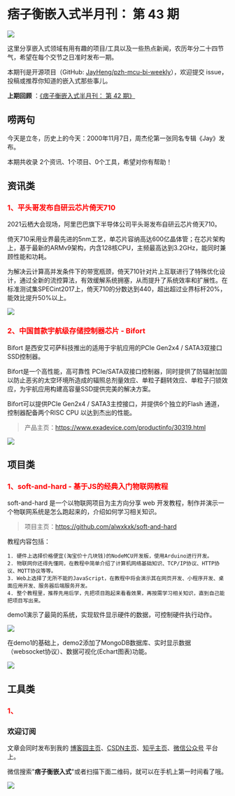 # 痞子衡嵌入式半月刊： 第 43 期

![](http://henjay724.com/image/cnblogs/pzh_mcu_bi_weekly.PNG)

这里分享嵌入式领域有用有趣的项目/工具以及一些热点新闻，农历年分二十四节气，希望在每个交节之日准时发布一期。

本期刊是开源项目（GitHub: [JayHeng/pzh-mcu-bi-weekly](https://github.com/JayHeng/pzh-mcu-bi-weekly)），欢迎提交 issue，投稿或推荐你知道的嵌入式那些事儿。

**上期回顾** ：[《痞子衡嵌入式半月刊： 第 42 期》](https://www.cnblogs.com/henjay724/p/15418226.html)

## 唠两句

今天是立冬，历史上的今天：2000年11月7日，周杰伦第一张同名专辑《Jay》发布。

本期共收录 2个资讯、1个项目、0个工具，希望对你有帮助！

## 资讯类

### <font color="red">1、平头哥发布自研云芯片倚天710</font>

2021云栖大会现场，阿里巴巴旗下半导体公司平头哥发布自研云芯片倚天710。

倚天710采用业界最先进的5nm工艺，单芯片容纳高达600亿晶体管；在芯片架构上，基于最新的ARMv9架构，内含128核CPU，主频最高达到3.2GHz，能同时兼顾性能和功耗。

为解决云计算高并发条件下的带宽瓶颈，倚天710针对片上互联进行了特殊优化设计，通过全新的流控算法，有效缓解系统拥塞，从而提升了系统效率和扩展性。在标准测试集SPECint2017上，倚天710的分数达到440，超出超过业界标杆20%，能效比提升50%以上。

![](http://henjay724.com/image/biweekly20211107/t-head_yitian710.PNG)

### <font color="red">2、中国首款宇航级存储控制器芯片 - Bifort</font>

Bifort 是西安艾可萨科技推出的适用于宇航应用的PCIe Gen2x4 / SATA3双接口SSD控制器。

Bifort是一个高性能，高可靠性 PCIe/SATA双接口控制器，同时提供了防辐射加固以防止恶劣的太空环境所造成的辐照总剂量效应、单粒子翻转效应、单粒子闩锁效应，为宇航应用构建高容量SSD提供完美的解决方案。

Bifort可以提供PCIe Gen2x4 / SATA3主控接口，并提供6个独立的Flash 通道，控制器配备两个RISC CPU 以达到杰出的性能。

> 产品主页：https://www.exadevice.com/productinfo/30319.html

![](http://henjay724.com/image/biweekly20211107/Bifort.PNG)

## 项目类

### <font color="red">1、soft-and-hard - 基于JS的经典入门物联网教程</font>

soft-and-hard 是一个以物联网项目为主方向分享 web 开发教程，制作并演示一个物联网系统是怎么跑起来的，介绍如何学习相关知识。

> 项目主页：https://github.com/alwxkxk/soft-and-hard

教程内容包括：

```text
1. 硬件上选择价格便宜(淘宝价十几块钱)的NodeMCU开发板，使用Arduino进行开发。
2. 物联网你还得先懂网，在教程中简单介绍了计算机网络基础知识、TCP/IP协议、HTTP协议、MQTT协议等等。
3. Web上选择了无所不能的JavaScript，在教程中将会演示其在网页开发、小程序开发、桌面应用开发、服务器后端服务开发。
4. 整个教程里，推荐先用后学，先把项目跑起来看看效果，再按需学习相关知识，直到自己能把项目写出来。
```

demo1演示了最简的系统，实现软件显示硬件的数据，可控制硬件执行动作。 

![](http://henjay724.com/image/biweekly20211107/soft-and-hard1.jpg)

在demo1的基础上，demo2添加了MongoDB数据库、实时显示数据（websocket协议）、数据可视化(Echart图表)功能。 

![](http://henjay724.com/image/biweekly20211107/soft-and-hard2.jpg)

## 工具类

### <font color="red">1、</font>





### 欢迎订阅

文章会同时发布到我的 [博客园主页](https://www.cnblogs.com/henjay724/)、[CSDN主页](https://blog.csdn.net/henjay724)、[知乎主页](https://www.zhihu.com/people/henjay724)、[微信公众号](http://weixin.sogou.com/weixin?type=1&query=痞子衡嵌入式) 平台上。

微信搜索"__痞子衡嵌入式__"或者扫描下面二维码，就可以在手机上第一时间看了哦。

![](http://henjay724.com/image/github/pzhMcu_qrcode_258x258.jpg)

